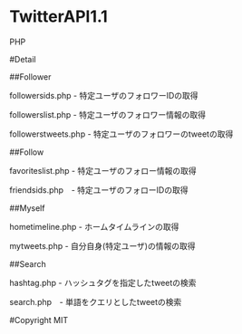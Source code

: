 # TwitterAPI1.1
PHP

#Detail

##Follower

followersids.php - 特定ユーザのフォロワーIDの取得

followerslist.php - 特定ユーザのフォロワー情報の取得

followerstweets.php - 特定ユーザのフォロワーのtweetの取得

##Follow

favoriteslist.php - 特定ユーザのフォロー情報の取得

friendsids.php　- 特定ユーザのフォローIDの取得

##Myself

hometimeline.php - ホームタイムラインの取得

mytweets.php - 自分自身(特定ユーザ)の情報の取得

##Search

hashtag.php - ハッシュタグを指定したtweetの検索

search.php　- 単語をクエリとしたtweetの検索

#Copyright
MIT
